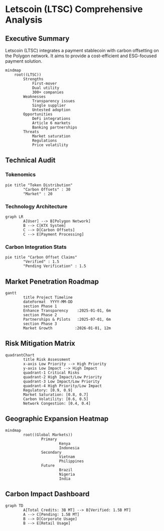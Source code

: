 # Letscoin (LTSC) Comprehensive Analysis

## Executive Summary 
Letscoin (LTSC) integrates a payment stablecoin with carbon offsetting on the Polygon network. It aims to provide a cost-efficient and ESG-focused payment solution.

```mermaid
mindmap
    root((LTSC))
        Strengths
            First-mover
            Dual utility
            300+ companies
        Weaknesses
            Transparency issues
            Single supplier
            Untested adoption
        Opportunities
            DeFi integrations
            Article 6 markets
            Banking partnerships
        Threats
            Market saturation
            Regulations
            Price volatility
```

## Technical Audit 

### Tokenomics
```mermaid
pie title "Token Distribution"
        "Carbon Offsets" : 30
        "Market" : 20
```

### Technology Architecture
```mermaid
graph LR
        A[User] --> B[Polygon Network]
        B --> C[KTX System]
        C --> D[Carbon Offsets]
        C --> E[Payment Processing]
```

### Carbon Integration Stats
```mermaid
pie title "Carbon Offset Claims"
        "Verified" : 1.5
        "Pending Verification" : 1.5
```

## Market Penetration Roadmap

```mermaid
gantt
        title Project Timeline
        dateFormat  YYYY-MM-DD
        section Phase 1
        Enhance Transparency    :2025-01-01, 6m
        section Phase 2
        Partnerships & Pilots   :2025-07-01, 6m
        section Phase 3
        Market Growth          :2026-01-01, 12m
```

## Risk Mitigation Matrix
```mermaid
quadrantChart
        title Risk Assessment
        x-axis Low Priority --> High Priority
        y-axis Low Impact --> High Impact
        quadrant-1 Critical Risks
        quadrant-2 High Impact/Low Priority
        quadrant-3 Low Impact/Low Priority
        quadrant-4 High Priority/Low Impact
        Regulatory: [0.9, 0.9]
        Market Saturation: [0.8, 0.7]
        Carbon Volatility: [0.6, 0.5]
        Network Congestion: [0.4, 0.4]
```

## Geographic Expansion Heatmap
```mermaid
mindmap
        root((Global Markets))
                Primary
                        Kenya
                        Indonesia
                Secondary
                        Vietnam
                        Philippines
                Future
                        Brazil
                        Nigeria
                        India
```

## Carbon Impact Dashboard
```mermaid
graph TD
        A[Total Credits: 3B MT] --> B[Verified: 1.5B MT]
        A --> C[Pending: 1.5B MT]
        B --> D[Corporate Usage]
        B --> E[Retail Usage]
```
